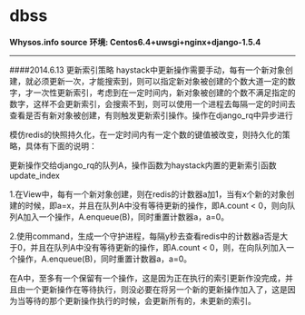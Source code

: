 dbss
====

**Whysos.info source** 
**环境: Centos6.4+uwsgi+nginx+django-1.5.4**


----------


####2014.6.13 更新索引策略
haystack中更新操作需要手动，每有一个新对象创建，就必须更新一次，才能搜索到，则可以指定新对象被创建的个数大道一定的数字，才一次性更新索引，考虑到在一定时间内，新对象被创建的个数不满足指定的数字，这样不会更新索引，会搜索不到，则可以使用一个进程去每隔一定的时间去查看是否有新对象被创建，有则触发更新索引操作。操作在django_rq中异步进行

模仿redis的快照持久化，在一定时间内有一定个数的键值被改变，则持久化的策略，具体有下面的说明：


更新操作交给django_rq的队列A，操作函数为haystack内置的更新索引函数update\_index

1.在View中，每有一个新对象创建，则在redis的计数器a加1，当有x个新的对象创建的时候，即a=x，并且在队列A中没有等待更新的操作，即A.count < 0，则向队列A加入一个操作，A.enqueue(B)，同时重置计数器a，a=0。

2.使用command，生成一个守护进程，每隔y秒去查看redis中的计数器a否是大于0，并且在队列A中没有等待更新的操作，即A.count <
0，则，在向队列加入一个操作，A.enqueue(B)，同时重置计数器a，a=0。

在A中，至多有一个保留有一个操作，这是因为正在执行的索引更新作没完成，并且由一个更新操作在等待执行，则没必要在将另一个新的更新操作加入了，这是因为当等待的那个更新操作执行的时候，会更新所有的，未更新的索引。
